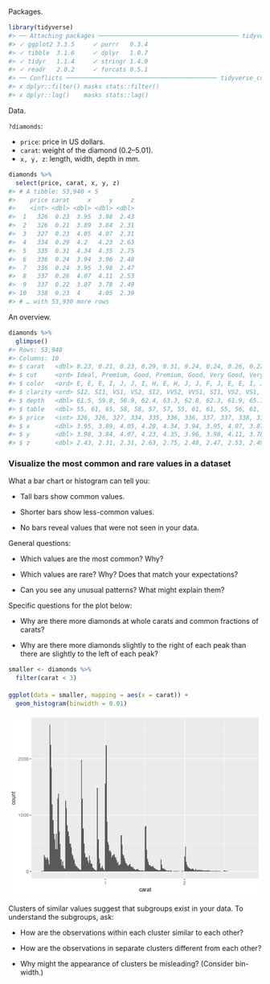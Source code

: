 
Packages.

``` r
library(tidyverse)
#> ── Attaching packages ─────────────────────────────────────── tidyverse 1.3.1 ──
#> ✓ ggplot2 3.3.5     ✓ purrr   0.3.4
#> ✓ tibble  3.1.6     ✓ dplyr   1.0.7
#> ✓ tidyr   1.1.4     ✓ stringr 1.4.0
#> ✓ readr   2.0.2     ✓ forcats 0.5.1
#> ── Conflicts ────────────────────────────────────────── tidyverse_conflicts() ──
#> x dplyr::filter() masks stats::filter()
#> x dplyr::lag()    masks stats::lag()
```

Data.

`?diamonds`:

-   `price`: price in US dollars.
-   `carat`: weight of the diamond (0.2–5.01).
-   `x, y, z`: length, width, depth in mm.

``` r
diamonds %>% 
  select(price, carat, x, y, z)
#> # A tibble: 53,940 × 5
#>    price carat     x     y     z
#>    <int> <dbl> <dbl> <dbl> <dbl>
#>  1   326  0.23  3.95  3.98  2.43
#>  2   326  0.21  3.89  3.84  2.31
#>  3   327  0.23  4.05  4.07  2.31
#>  4   334  0.29  4.2   4.23  2.63
#>  5   335  0.31  4.34  4.35  2.75
#>  6   336  0.24  3.94  3.96  2.48
#>  7   336  0.24  3.95  3.98  2.47
#>  8   337  0.26  4.07  4.11  2.53
#>  9   337  0.22  3.87  3.78  2.49
#> 10   338  0.23  4     4.05  2.39
#> # … with 53,930 more rows
```

An overview.

``` r
diamonds %>% 
  glimpse()
#> Rows: 53,940
#> Columns: 10
#> $ carat   <dbl> 0.23, 0.21, 0.23, 0.29, 0.31, 0.24, 0.24, 0.26, 0.22, 0.23, 0.…
#> $ cut     <ord> Ideal, Premium, Good, Premium, Good, Very Good, Very Good, Ver…
#> $ color   <ord> E, E, E, I, J, J, I, H, E, H, J, J, F, J, E, E, I, J, J, J, I,…
#> $ clarity <ord> SI2, SI1, VS1, VS2, SI2, VVS2, VVS1, SI1, VS2, VS1, SI1, VS1, …
#> $ depth   <dbl> 61.5, 59.8, 56.9, 62.4, 63.3, 62.8, 62.3, 61.9, 65.1, 59.4, 64…
#> $ table   <dbl> 55, 61, 65, 58, 58, 57, 57, 55, 61, 61, 55, 56, 61, 54, 62, 58…
#> $ price   <int> 326, 326, 327, 334, 335, 336, 336, 337, 337, 338, 339, 340, 34…
#> $ x       <dbl> 3.95, 3.89, 4.05, 4.20, 4.34, 3.94, 3.95, 4.07, 3.87, 4.00, 4.…
#> $ y       <dbl> 3.98, 3.84, 4.07, 4.23, 4.35, 3.96, 3.98, 4.11, 3.78, 4.05, 4.…
#> $ z       <dbl> 2.43, 2.31, 2.31, 2.63, 2.75, 2.48, 2.47, 2.53, 2.49, 2.39, 2.…
```

### Visualize the most common and rare values in a dataset

What a bar chart or histogram can tell you:

-   Tall bars show common values.

-   Shorter bars show less-common values.

-   No bars reveal values that were not seen in your data.

General questions:

-   Which values are the most common? Why?

-   Which values are rare? Why? Does that match your expectations?

-   Can you see any unusual patterns? What might explain them?

Specific questions for the plot below:

-   Why are there more diamonds at whole carats and common fractions of
    carats?

-   Why are there more diamonds slightly to the right of each peak than
    there are slightly to the left of each peak?

``` r
smaller <- diamonds %>% 
  filter(carat < 3)

ggplot(data = smaller, mapping = aes(x = carat)) +
  geom_histogram(binwidth = 0.01)
```

![](README_files/figure-gfm/unnamed-chunk-4-1.png)<!-- -->

Clusters of similar values suggest that subgroups exist in your data. To
understand the subgroups, ask:

-   How are the observations within each cluster similar to each other?

-   How are the observations in separate clusters different from each
    other?

-   Why might the appearance of clusters be misleading? (Consider
    bin-width.)
